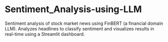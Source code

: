 # Sentiment_Analysis-using-LLM
Sentiment analysis of stock market news using FinBERT (a financial domain LLM). Analyzes headlines to classify sentiment and visualizes results in real-time using a Streamlit dashboard.
